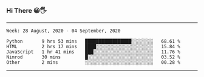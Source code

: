 ### Hi There 😀🖐
---
<!--START_SECTION:waka-->
```text
Week: 28 August, 2020 - 04 September, 2020

Python       9 hrs 53 mins   █████████████████░░░░░░░░   68.61 % 
HTML         2 hrs 17 mins   ████░░░░░░░░░░░░░░░░░░░░░   15.84 % 
JavaScript   1 hr 41 mins    ███░░░░░░░░░░░░░░░░░░░░░░   11.76 % 
Nimrod       30 mins         █░░░░░░░░░░░░░░░░░░░░░░░░   03.52 % 
Other        2 mins          ░░░░░░░░░░░░░░░░░░░░░░░░░   00.28 % 
```
<!--END_SECTION:waka-->

---
